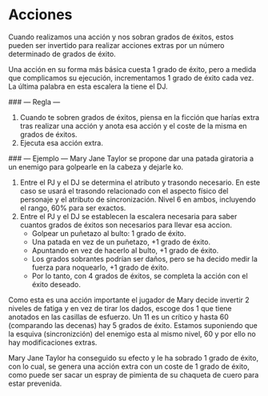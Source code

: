 
Acciones
========

Cuando realizamos una acción y nos sobran grados de éxitos, estos pueden ser invertido para realizar acciones extras por un número determinado de grados de éxito.

Una acción en su forma más básica cuesta 1 grado de éxito, pero a medida que complicamos su ejecución, incrementamos 1 grado de éxito cada vez. La última palabra en esta escalera la tiene el DJ.

### — Regla —
1. Cuando te sobren grados de éxitos, piensa en la ficción que harías extra tras realizar una acción y anota esa acción y el coste de la misma en grados de éxitos.
1. Ejecuta esa acción extra.

### — Ejemplo —
Mary Jane Taylor se propone dar una patada giratoria a un enemigo para golpearle en la cabeza y dejarle ko.
1. Entre el PJ y el DJ se determina el atributo y trasondo necesario. En este caso se usará el trasondo relacionado con el aspecto físico del personaje y el atributo de sincronización. Nivel 6 en ambos, incluyendo el rango, 60% para ser exactos.
1. Entre el PJ y el DJ se establecen la escalera necesaria para saber cuantos grados de éxitos son necesarios para llevar esa accion.
	- Golpear un puñetazo al bulto: 1 grado de éxito.
	- Una patada en vez de un puñetazo, +1 grado de éxito.
	- Apuntando en vez de hacerlo al bulto, +1 grado de éxito.
	- Los grados sobrantes podrían ser daños, pero se ha decido medir la fuerza para noquearlo, +1 grado de éxito.
	- Por lo tanto, con 4 grados de éxitos, se completa la acción con el éxito deseado.

Como esta es una acción importante el jugador de Mary decide invertir 2 niveles de fatiga y en vez de tirar los dados, escoge dos 1 que tiene anotados en las casillas de esfuerzo. Un 11 es un crítico y hasta 60 (comparando las decenas) hay 5 grados de éxito. Estamos suponiendo que la esquiva (sincronizción) del enemigo esta al mismo nivel, 60 y por ello no hay modificaciones extras.

Mary Jane Taylor ha conseguido su efecto y le ha sobrado 1 grado de éxito, con lo cual, se genera una acción extra con un coste de 1 grado de éxito, como puede ser sacar un espray de pimienta de su chaqueta de cuero para estar prevenida.
